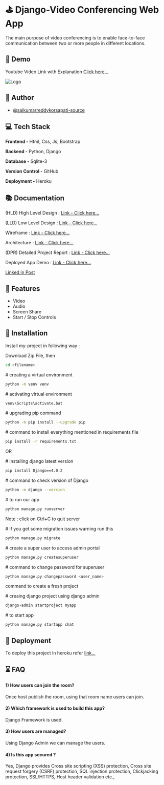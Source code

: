 
# ⛳ Django-Video Conferencing Web App

The main purpose of video conferencing is to enable face-to-face communication between two or more people in different locations.




## 🎥 Demo

Youtube Video Link with Explanation [Click here...](https://youtu.be/6dKbLnG0Or4) 

![Logo](https://media.giphy.com/media/l1WR5hEkNhESWpY6td/giphy-downsized-large.gif)

## 👨 Author

- [@saikumarreddykorsapati-source](https://github.com/saikumarreddykorsapati-source)



## 💻 Tech Stack

**Frontend -** Html, Css, Js, Bootstrap

**Backend -** Python, Django

**Database -** Sqlite-3

**Version Control -** GitHub

**Deployment -** Heroku

## 📚 Documentation

(HLD) High Level Design : [Link - Click here...](https://github.com/saikumarreddykorsapati-source/DSM_Challenge_4/blob/main/Documents/Django_VC_HLD_1.0v.pdf)

(LLD) Low Level Design : [Link - Click here...](https://github.com/saikumarreddykorsapati-source/DSM_Challenge_4/blob/main/Documents/Django_VC_LLD_V01.pdf)

Wireframe : [Link - Click here...](https://github.com/saikumarreddykorsapati-source/DSM_Challenge_4/blob/main/Documents/Wireframe_Doc_DjangoVideoConderenceWebApp_v01.pdf)

Architecture : [Link - Click here...](https://github.com/saikumarreddykorsapati-source/DSM_Challenge_4/blob/main/Documents/Django_VC_Architecture.pdf)

(DPR) Detailed Project Report : [Link - Click here...](https://docs.google.com/presentation/d/1bszo3bBnD2KpTYfb9tTakYQ0zl4LTLKLl3qWMoJZ224/edit?usp=sharing)

Deployed App Demo : [Link - Click here...](https://django-video-conference-app.herokuapp.com)

[Linked in Post](https://www.linkedin.com/posts/sai-kumar-reddy-korsapati_django-python-challenge4-activity-6900547642061934592-VTjA)

## 📎 Features

- Video
- Audio
- Screen Share
- Start / Stop Controls


## 📌 Installation

Install my-project in following way :

Download Zip File, then 

```bash 
cd <filename>
```
\# creating a virtual environment
```bash 
python -m venv venv 
```
\# activating virtual environment
```bash
venv\Scripts\activate.bat

```
\# upgrading pip command
```bash
python -m pip install --upgrade pip

```
\# command to install everything mentioned in requirements file
```bash  
pip install -r requirements.txt
```
OR

\# installing django latest version
```bash  
pip install Django==4.0.2
```
\# command to check version of Django
```bash 
python -m django --version
```

\# to run our app
```bash 
python manage.py runserver
```
Note : click on Ctrl+C to quit server


\# if you get some migration issues warning run this
```bash 
python manage.py migrate
```
\# create a super user to access admin portal
```bash 
python manage.py createsuperuser
```
\# command to change password for superuser
```bash 
python manage.py changepassword <user_name>
```
command to create a fresh project

\# creaing django project using django admin
```bash 
django-admin startproject myapp
```
\# to start app
```bash 
python manage.py startapp chat
```
 

 
 
 






## 💾 Deployment

To deploy this project in heroku refer [link...](https://studygyaan.com/django/django-everywhere-host-your-django-app-for-free-on-heroku)



## ⌛ FAQ

#### 1) How users can join the room?

Once host publish the room, using that room name users can join.

#### 2) Which framework is used to build this app?

Django Framework is used.

#### 3) How users are managed?
Using Django Admin we can manage the users.

#### 4) Is this app secured ?
Yes, Django provides Cross site scripting (XSS) protection, Cross site request forgery (CSRF) protection, SQL injection protection, Clickjacking protection, SSL/HTTPS, Host header validation etc.,

